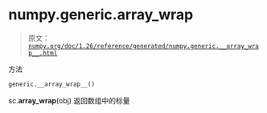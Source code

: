 # numpy.generic.__array_wrap__

> 原文：[`numpy.org/doc/1.26/reference/generated/numpy.generic.__array_wrap__.html`](https://numpy.org/doc/1.26/reference/generated/numpy.generic.__array_wrap__.html)

方法

```py
generic.__array_wrap__()
```

sc.__array_wrap__(obj) 返回数组中的标量
